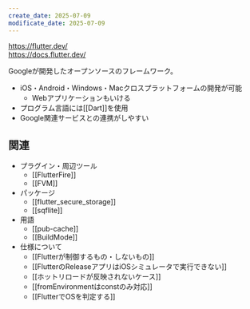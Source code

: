 ```yaml
---
create_date: 2025-07-09
modificate_date: 2025-07-09
---
```

<https://flutter.dev/>  
<https://docs.flutter.dev/>

Googleが開発したオープンソースのフレームワーク。  

* iOS・Android・Windows・Macクロスプラットフォームの開発が可能
	- Webアプリケーションもいける
* プログラム言語には[[Dart]]を使用
* Google関連サービスとの連携がしやすい

## 関連
* プラグイン・周辺ツール
	- [[FlutterFire]]
	- [[FVM]]
* パッケージ
	- [[flutter_secure_storage]]
	- [[sqflite]]
* 用語
	- [[pub-cache]]
	- [[BuildMode]]
* 仕様について
    - [[Flutterが制御するもの・しないもの]]
	- [[FlutterのReleaseアプリはiOSシミュレータで実行できない]]
	- [[ホットリロードが反映されないケース]]
	- [[fromEnvironmentはconstのみ対応]]
	- [[FlutterでOSを判定する]]